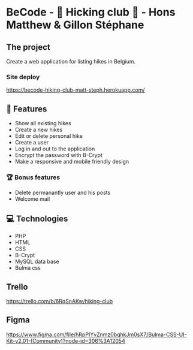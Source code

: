 # BeCode - :runner: Hicking club :shoe: - Hons Matthew & Gillon Stéphane

## The project

Create a web application for listing hikes in Belgium.

### Site deploy

<https://becode-hiking-club-matt-steph.herokuapp.com/>

## :memo: Features

* Show all existing hikes
* Create a new hikes
* Edit or delete personal hike
* Create a user
* Log in and out to the application
* Encrypt the password with B-Crypt
* Make a responsive and mobile friendly design

### :trophy: Bonus features

* Delete permanantly user and his posts
* Welcome mail

## :computer: Technologies

* PHP
* HTML
* CSS
* B-Crypt
* MySQL data base
* Bulma css

## Trello

<https://trello.com/b/6RqSnAKw/hiking-club>

## Figma

<https://www.figma.com/file/hRpPIYvZnmz0bqhkJm0sX7/Bulma-CSS-UI-Kit-v2.01-(Community)?node-id=306%3A12054>
